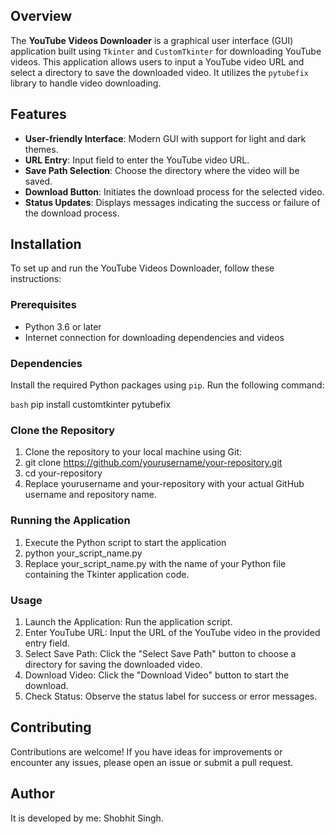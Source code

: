 ## Overview

The **YouTube Videos Downloader** is a graphical user interface (GUI) application built using `Tkinter` and `CustomTkinter` for downloading YouTube videos. This application allows users to input a YouTube video URL and select a directory to save the downloaded video. It utilizes the `pytubefix` library to handle video downloading.

## Features

- **User-friendly Interface**: Modern GUI with support for light and dark themes.
- **URL Entry**: Input field to enter the YouTube video URL.
- **Save Path Selection**: Choose the directory where the video will be saved.
- **Download Button**: Initiates the download process for the selected video.
- **Status Updates**: Displays messages indicating the success or failure of the download process.

## Installation

To set up and run the YouTube Videos Downloader, follow these instructions:

### Prerequisites

- Python 3.6 or later
- Internet connection for downloading dependencies and videos

### Dependencies

Install the required Python packages using `pip`. Run the following command:

```bash```
pip install customtkinter pytubefix

### Clone the Repository

1. Clone the repository to your local machine using Git:
2. git clone https://github.com/yourusername/your-repository.git
3. cd your-repository
4. Replace yourusername and your-repository with your actual GitHub username and repository name.

### Running the Application
1. Execute the Python script to start the application
2. python your_script_name.py
3. Replace your_script_name.py with the name of your Python file containing the Tkinter application code.

### Usage
1. Launch the Application: Run the application script.
2. Enter YouTube URL: Input the URL of the YouTube video in the provided entry field.
3. Select Save Path: Click the "Select Save Path" button to choose a directory for saving the downloaded video.
4. Download Video: Click the "Download Video" button to start the download.
5. Check Status: Observe the status label for success or error messages.

## Contributing
Contributions are welcome! If you have ideas for improvements or encounter any issues, please open an issue or submit a pull request.

## Author
It is developed by me: Shobhit Singh.
